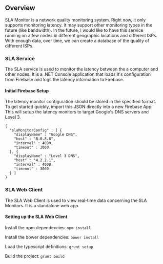 ## Overview
SLA Monitor is a network quality monitoring system. 
Right now, it only supports monitoring latency.
It may support other monitoring types in the future (like bandwidth).
In the future, I would like to have this service running on a few nodes in 
different geographic locations and different ISPs.
With enough data, over time, we can create a database of the quality of different ISPs.

### SLA Service
The SLA service is used to monitor the latency between the a computer and other nodes.
It is a .NET Console application that loads it's configuration from Firebase
and logs the latency information to Firebase.

#### Initial Firebase Setup
The latency monitor configuration should be stored in the specified format. To get started quickly,
import this JSON directly into a new Firebase App. This will setup the latency monitors to target
Google's DNS servers and Level 3.

    {
      "slaMonitorConfig" : [ {
        "displayName" : "Google DNS",
        "host" : "8.8.8.8",
        "interval" : 4000,
        "timeout" : 3000
      }, {
        "displayName" : "Level 3 DNS",
        "host" : "4.2.2.1",
        "interval" : 4000,
        "timeout" : 3000
      } ]
    }
    
### SLA Web Client
The SLA Web Client is used to view real-time data concerning the SLA Monitors. It is a standalone web app.

#### Setting up the SLA Web Client
Install the npm dependencies:
`npm install`

Install the bower dependencies:
`bower install`

Load the typescript definitions:
`grunt setup`

Build the project:
`grunt build`

